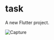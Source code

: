 # task

A new Flutter project.

![Capture](https://github.com/user-attachments/assets/a1f1685f-24da-4afa-b40a-a8e93abe53bb)



